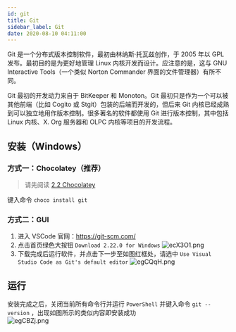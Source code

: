 ```yaml
---
id: git
title: Git
sidebar_label: Git
date: 2020-08-10 04:11:00
---
```


Git 是一个分布式版本控制软件，最初由林纳斯·托瓦兹创作，于 2005 年以 GPL 发布。最初目的是为更好地管理 Linux 内核开发而设计。应注意的是，这与 GNU Interactive Tools（一个类似 Norton Commander 界面的文件管理器）有所不同。

Git 最初的开发动力来自于 BitKeeper 和 Monoton。Git 最初只是作为一个可以被其他前端（比如 Cogito 或 Stgit）包装的后端而开发的，但后来 Git 内核已经成熟到可以独立地用作版本控制。很多著名的软件都使用 Git 进行版本控制，其中包括 Linux 内核、X. Org 服务器和 OLPC 内核等项目的开发流程。

## 安装（Windows）

### 方式一：Chocolatey（推荐）

> 请先阅读 [2.2 Chocolatey](2.2Chocolatey.md)

键入命令 `choco install git`

### 方式二：GUI

1. 进入 VSCode 官网：https://git-scm.com/
2. 点击首页绿色大按钮 `Download 2.22.0 for Windows` 
![ecX3O1.png](https://s2.ax1x.com/2019/08/05/ecX3O1.png)
3. 下载完成后运行软件，并点击下一步至如图红框处，请选中 `Use Visual Studio Code as Git's default editor` 
![egCQqH.png](https://s2.ax1x.com/2019/08/05/egCQqH.png)

## 运行
安装完成之后，关闭当前所有命令行并运行 `PowerShell` 并键入命令 `git --version` ，出现如图所示的类似内容即安装成功  
![egCBZj.png](https://s2.ax1x.com/2019/08/05/egCBZj.png)

